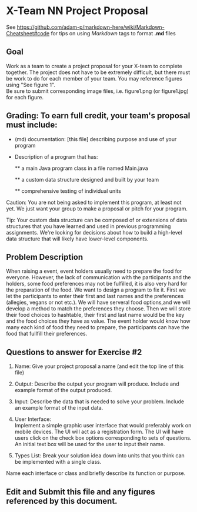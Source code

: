 # X-Team NN Project Proposal

See https://github.com/adam-p/markdown-here/wiki/Markdown-Cheatsheet#code for tips on using *Markdown* tags to format __.md__ files

## Goal

Work as a team to create a project proposal for your X-team to complete together.
The project does not have to be extremely difficult,
but there must be work to do for each member of your team.
You may reference figures using "See figure 1".  
Be sure to submit corresponding image files, i.e. figure1.png (or figure1.jpg) for each figure.

## Grading: To earn full credit, your team's proposal must include:

* (md) documentation: [this file] describing purpose and use of your program

* Description of a program that has:

  ** a main Java program class in a file named Main.java
  
  ** a custom data structure designed and built by your team
  
  ** comprehensive testing of individual units
  
 Caution: You are not being asked to implement this program, at least not yet. 
 We just want your group to make a proposal or pitch for your program.
 
 Tip: Your custom data structure can be composed of or extensions of data structures that you have learned and used in previous programming assignments.  We're looking for decisions about how to build a high-level data structure that will likely have lower-level components.

## Problem Description
When raising a event, event holders usually need to prepare the food for everyone. However, the lack of communication with the participants and the holders, some food preferences may not be fulfilled, it is also very hard for the preparation of the food. We want to design a program to fix it. First we let the participants to enter their first and last names and the preferences (allegies, vegans or not etc.). We will have serveral food options,and we will develop a method to match the preferences they choose. Then we will store their food choices to hashtable, their first and last name would be the key and the food choices they have as value. The event holder would know how many each kind of food they need to prepare, the participants can have the food that fullfill their preferences. 

## Questions to answer for Exercise #2

1. Name: Give your project proposal a name (and edit the top line of this file)



2. Output: Describe the output your program will produce.  Include and example format of the output produced.



3. Input: Describe the data that is needed to solve your problem. Include an example format of the input data.



4. User Interface:  
Implement a simple graphic user interface that would preferably work on mobile devices. The UI will act as a registration form. The UI will have users click on the check box options corresponding to sets of questions. An initial text box will be used for the user to input their name.


5. Types List: Break your solution idea down into units that you think can be implemented with a single class.



Name each interface or class and briefly describe its function or purpose.


## Edit and Submit this file and any figures referenced by this document.

